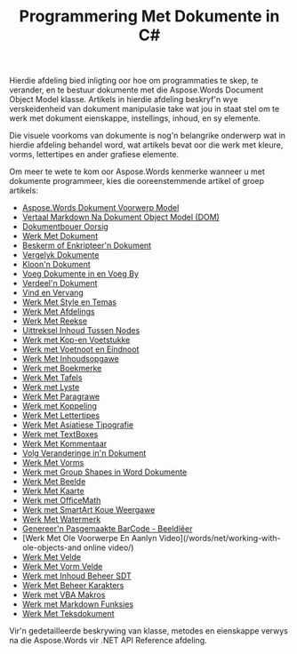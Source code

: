﻿---
title: Programmering Met Dokumente in C#
second_title: Aspose.Words vir .NET
articleTitle: Programmering Met Dokumente
linktitle: Programmering Met Dokumente
type: docs
description: "Gebruik die Aspose.Words Document Object Model klasse om dokumente programmaties te skep, te verander en te bestuur met .NET met behulp van C#. Werk met dokumenteienskappe, instellings en inhoud, sowel as met dokumentvoorkoms deur die bestuur van kleure, vorms, lettertipes en ander grafika."
weight: 60
url: /af/net/programming-with-documents/
---

Hierdie afdeling bied inligting oor hoe om programmaties te skep, te verander, en te bestuur dokumente met die Aspose.Words Document Object Model klasse. Artikels in hierdie afdeling beskryf'n wye verskeidenheid van dokument manipulasie take wat jou in staat stel om te werk met dokument eienskappe, instellings, inhoud, en sy elemente.

Die visuele voorkoms van dokumente is nog'n belangrike onderwerp wat in hierdie afdeling behandel word, wat artikels bevat oor die werk met kleure, vorms, lettertipes en ander grafiese elemente.

Om meer te wete te kom oor Aspose.Words kenmerke wanneer u met dokumente programmeer, kies die ooreenstemmende artikel of groep artikels:

- [Aspose.Words Dokument Voorwerp Model](/words/net/aspose-words-document-object-model/)
- [Vertaal Markdown Na Dokument Object Model (DOM)](/words/net/translate-markdown-to-document-object-model/)
- [Dokumentbouer Oorsig](/words/net/document-builder-overview/)
- [Werk Met Dokument](/words/net/working-with-document/)
- [Beskerm of Enkripteer'n Dokument](/words/net/protect-or-encrypt-a-document/)
- [Vergelyk Dokumente](/words/net/compare-documents/)
- [Kloon'n Dokument](/words/net/clone-a-document/)
- [Voeg Dokumente in en Voeg By](/words/net/insert-and-append-documents/)
- [Verdeel'n Dokument](/words/net/split-a-document/)
- [Vind en Vervang](/words/net/find-and-replace/)
- [Werk Met Style en Temas](/words/net/working-with-styles-and-themes/)
- [Werk Met Afdelings](/words/net/working-with-sections/)
- [Werk Met Reekse](/words/net/working-with-ranges/)
- [Uittreksel Inhoud Tussen Nodes](/words/net/how-to-extract-selected-content-between-nodes-in-a-document/)
- [Werk met Kop-en Voetstukke](/words/net/working-with-headers-and-footers/)
- [Werk met Voetnoot en Eindnoot](/words/net/working-with-footnote-and-endnote/)
- [Werk Met Inhoudsopgawe](/words/net/working-with-table-of-contents/)
- [Werk met Boekmerke](/words/net/working-with-bookmarks/)
- [Werk Met Tafels](/words/net/working-with-tables/)
- [Werk met Lyste](/words/net/working-with-lists/)
- [Werk Met Paragrawe](/words/net/working-with-paragraphs/)
- [Werk met Koppeling](/words/net/working-with-hyphenation/)
- [Werk Met Lettertipes](/words/net/working-with-fonts/)
- [Werk Met Asiatiese Tipografie](/words/net/working-with-asian-typography/)
- [Werk met TextBoxes](/words/net/working-with-textboxes/)
- [Werk Met Kommentaar](/words/net/working-with-comments/)
- [Volg Veranderinge in'n Dokument](/words/net/track-changes-in-a-document/)
- [Werk Met Vorms](/words/net/working-with-shapes/)
- [Werk met Group Shapes in Word Dokumente](/words/net/how-to-add-group-shape-into-a-word-document/)
- [Werk Met Beelde](/words/net/working-with-images/)
- [Werk Met Kaarte](/words/net/working-with-charts/)
- [Werk met OfficeMath](/words/net/working-with-officemath/)
- [Werk met SmartArt Koue Weergawe](/words/net/working-with-smartart-cold-rendering/)
- [Werk Met Watermerk](/words/net/working-with-watermark/)
- [Genereer'n Pasgemaakte BarCode - Beeldlêer](/words/net/how-to-generate-a-custom-barcode-image-for-displaybarcode-field/)
- [Werk Met Ole Voorwerpe En Aanlyn Video](/words/net/working-with-ole-objects-and online video/)
- [Werk Met Velde](/words/net/working-with-fields/)
- [Werk Met Vorm Velde](/words/net/working-with-form-fields/)
- [Werk met Inhoud Beheer SDT](/words/net/working-with-content-control-sdt/)
- [Werk Met Beheer Karakters](/words/net/working-with-control-characters/)
- [Werk met VBA Makros](/words/net/working-with-vba-macros/)
- [Werk met Markdown Funksies](/words/net/working-with-markdown-features/)
- [Werk Met Teksdokument](/words/net/working-with-text-document/)

Vir'n gedetailleerde beskrywing van klasse, metodes en eienskappe verwys na die Aspose.Words vir .NET API Reference afdeling.